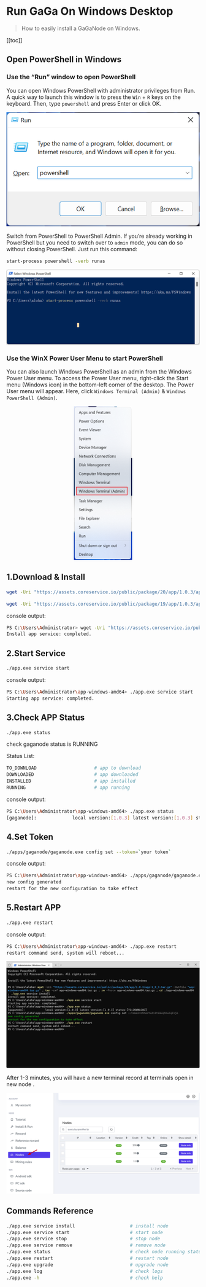 # Run GaGa On Windows Desktop

>How to easily install a GaGaNode on Windows.

[[toc]]

## Open PowerShell in Windows

### Use the “Run” window to open PowerShell

You can open Windows PowerShell with administrator privileges from Run. A quick way to launch this window is to press the `Win` + `R` keys on the keyboard. Then, type `powershell` and press Enter or click OK.

<div align="center">
<img src="./images/../../images/running/windows-03.png" alt="Windows PowerShell will open in admin mode" />
</div>

Switch from PowerShell to PowerShell Admin. If you’re already working in PowerShell but you need to switch over to `admin` mode, you can do so without closing PowerShell. Just run this command:

```bash
start-process powershell -verb runas
```

<div align="center">
<img src="./images/../../images/running/windows-04.png" alt="A new instance of PowerShell will open with admin privileges" />
</div>

### Use the WinX Power User Menu to start PowerShell

You can also launch Windows PowerShell as an admin from the Windows Power User menu. To access the Power User menu, right-click the Start menu (Windows icon) in the bottom-left corner of the desktop. The Power User menu will appear. Here, click `Windows Terminal (Admin)` & `Windows PowerShell (Admin)`.

<div align="center">
<img src="./images/../../images/running/windows-01.png" height="400" alt="" />
</div>

## 1.Download & Install

<CodeGroup>

  <CodeGroupItem title="Windows 64-bit">

```bash
wget -Uri "https://assets.coreservice.io/public/package/20/app/1.0.3/app-1_0_3.tar.gz" -OutFile "app-windows-amd64.tar.gz" ; tar -zxf app-windows-amd64.tar.gz ; rm -Force app-windows-amd64.tar.gz ; cd ./app-windows-amd64 ; ./app.exe service install
```

  </CodeGroupItem>

  <CodeGroupItem title="Windows 32-bit">

```bash
wget -Uri "https://assets.coreservice.io/public/package/19/app/1.0.3/app-1_0_3.tar.gz" -OutFile "app-windows-386.tar.gz" ; tar -zxf app-windows-386.tar.gz ; rm -Force app-windows-386.tar.gz ; cd ./app-windows-386 ; ./app.exe service install
```

  </CodeGroupItem>

</CodeGroup>

console output:

```bash
PS C:\Users\Administrator> wget -Uri "https://assets.coreservice.io/public/package/20/app/1.0.3/app-1_0_3.tar.gz" -OutFile "app-windows-amd64.tar.gz" ; tar -zxf app-windows-amd64.tar.gz ; rm -Force app-windows-amd64.tar.gz ; cd ./app-windows-amd64 ; ./app.exe service install
Install app service: completed.
```

## 2.Start Service

```bash
./app.exe service start
```

console output:

```bash
PS C:\Users\Administrator\app-windows-amd64> ./app.exe service start
Starting app service: completed.
```


## 3.Check APP Status

```bash
./app.exe status
```

check gaganode status is RUNNING

Status List:

```bash
TO_DOWNLOAD                     # app to download
DOWNLOADED                      # app downloaded
INSTALLED                       # app installed
RUNNING                         # app running
```

console output:

```bash
PS C:\Users\Administrator\app-windows-amd64> ./app.exe status
[gaganode]:             local version:[1.0.3] latest version:[1.0.3] status:[TO_DOWNLOAD]
```

## 4.Set Token

```bash
./apps/gaganode/gaganode.exe config set --token=`your token`
```

console output:

```bash
PS C:\Users\Administrator\app-windows-amd64> ./apps/gaganode/gaganode.exe config set --token=rhhectvdiitzmvqhbulqiljo
new config generated
restart for the new configuration to take effect
```

## 5.Restart APP

```bash
./app.exe restart
```

console output:

```bash
PS C:\Users\Administrator\app-windows-amd64> ./app.exe restart
restart command send, system will reboot...
```



![](./images/../../images/running/windows-02.png)

After 1-3 minutes, you will have a new terminal record at terminals open in new node .

![](./images/../../images/running/windows-06.png)

## Commands Reference

```bash
./app.exe service install                    # install node
./app.exe service start                      # start node
./app.exe service stop                       # stop node
./app.exe service remove                     # remove node
./app.exe status                             # check node running status
./app.exe restart                            # restart node
./app.exe upgrade                            # upgrade node
./app.exe log                                # check logs
./app.exe -h                                 # check help
```
